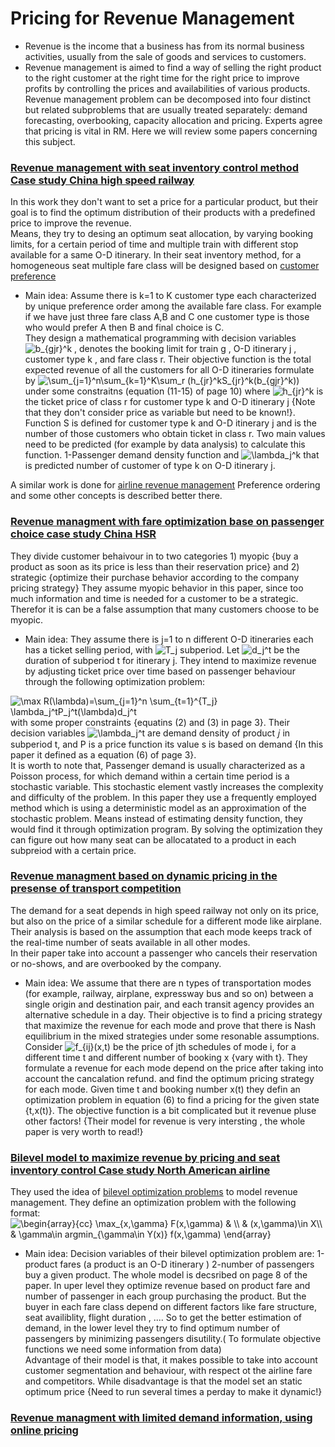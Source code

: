 # Pricing for Revenue Management
* Revenue is the income that a business has from its normal business activities, usually from the sale of goods and services to customers.
* Revenue management is aimed to find a way of selling the right product to the right customer at the right time for the right price 
to improve profits by controlling the prices and availabilities of various products. 
 Revenue management problem can be decomposed into four distinct but related subproblems that are usually treated separately: 
 demand forecasting, overbooking, capacity allocation and pricing. Experts agree that pricing is vital in RM.
Here we will review some papers concerning this subject. 

### [Revenue management with seat inventory control method Case study China high speed railway](https://github.com/hamidehhhs/Pricing-/blob/master/paper/seat%20assignment%20model%20.pdf)
In this work they don't want to set a price for a particular product, but their goal is to find the optimum distribution of their products
with a predefined price to improve the revenue. <br/>
Means, they try to desing an optimum seat allocation, by varying booking limits, for a certain period of time and multiple train with different 
stop available for a same O-D itinerary. 
In their seat inventory method, for a  homogeneous seat multiple fare class will be designed based on [customer preference](https://213.233.161.137:2443/hhsereshky/Pricing-/blob/master/Data%20Analysis/Customer%20preference.md) 


* Main idea: Assume there is k=1 to K customer type each characterized by unique preference order among the available fare class.
For example if we have just three fare class A,B and C one customer type is those who would prefer A then B and final choice is C. <br/>
They design a mathematical programming with decision variables <img src="https://latex.codecogs.com/svg.latex?\inline&space;b_{gjr}^k" title="b_{gjr}^k" /> , denotes the booking limit for train g , O-D itinerary j , customer type k , and  fare class r.  Their objective function 
is the total expected revenue of all the customers for all O-D itineraries formulate by 
<img src="https://latex.codecogs.com/svg.latex?\inline&space;\sum_{j=1}^n\sum_{k=1}^K\sum_r&space;(h_{jr}^kS_{jr}^k(b_{gjr}^k))" title="\sum_{j=1}^n\sum_{k=1}^K\sum_r (h_{jr}^kS_{jr}^k(b_{gjr}^k))" /> under  some constraitns (equation (11-15) of page 10)
where <img src="https://latex.codecogs.com/svg.latex?\inline&space;h_{jr}^k" title="h_{jr}^k" /> is the ticket price of class r for customer type k and O-D itinerary j {Note that they don't consider price as variable but need to be known!}. Function S is defined  for customer type k and O-D itinerary j and is the number of those customers who obtain ticket in class r. 
Two main values need to be predicted (for example by data analysis) to calculate this function.
1-Passenger demand density function and  <img src="https://latex.codecogs.com/svg.latex?\inline&space;\lambda_j^k" title="\lambda_j^k" /> that is predicted number of customer of type k on O-D itinerary j.  

A similar work is done for [airline revenue management](https://213.233.161.137:2443/hhsereshky/Pricing-/blob/master/paper/revenue%20management%20under%20customer%20choice.pdf)
Preference ordering and some other concepts is described better there. 
### [Revenue managment with fare optimization base on passenger choice case study China HSR](https://github.com/hamidehhhs/Pricing-/blob/master/paper/Fare%20Opt%20and%20passenger%20choice%20behavior.pdf)
They divide customer behaivour in to two categories 1) myopic {buy a product as soon as its price is less than their reservation price} 
and 2) strategic {optimize their purchase behavior according to the company pricing strategy}
They assume myopic behavior in this paper, since too much information and time is needed for a customer to be a strategic. 
 Therefor it is can be a false assumption that many customers choose to be myopic. 
* Main idea: 
They assume there is j=1 to n different O-D itineraries each has a ticket selling period, with
<img src="https://latex.codecogs.com/svg.latex?\inline&space;T_j" title="T_j" /> subperiod. 
Let <img src="https://latex.codecogs.com/svg.latex?\inline&space;d_j^t" title="d_j^t" /> be the duration of subperiod t
for itinerary j. They intend to maximize revenue by adjusting ticket price over time based on passenger behaviour through the following optimization problem:
<img src="https://latex.codecogs.com/svg.latex?\inline&space;\max&space;R(\lambda)=\sum_{j=1}^n&space;\sum_{t=1}^{T_j}&space;\lambda_j^tP_j^t(\lambda)d_j^t" title="\max R(\lambda)=\sum_{j=1}^n \sum_{t=1}^{T_j} \lambda_j^tP_j^t(\lambda)d_j^t" /> 
with some proper constraints {equatins (2) and (3) in page 3}. Their decision variables  <img src="https://latex.codecogs.com/svg.latex?\inline&space;\lambda_j^t" title="\lambda_j^t" /> 
 are demand density  of product 𝑗 in subperiod t, and P is a price function its value
s is based on demand {In this paper it defined as a equation (6) of page 3}.<br/>
It is worth to note that, Passenger demand is usually characterized as a Poisson process, for which demand within a certain time 
period is a stochastic variable. This stochastic element vastly increases the complexity and difficulty of the problem. 
In this paper they use a frequently employed method which is using  a deterministic model as an approximation of the 
stochastic problem. Means instead of estimating density function, they would find it through optimization program. 
By solving the optimization they can figure out how many seat can be allocatated to a product in each subpreiod with a certain price.  

### [Revenue managment based on dynamic pricing in the presense of transport competition](https://github.com/hamidehhhs/Pricing-/blob/master/paper/Dynamic%20pricing%20of%20HSR%20with%20compettition%20.pdf)

The demand for a seat depends in high speed railway not only on its price, but also on the price of a similar schedule 
for a different mode like airplane. Their analysis is based on the assumption that each mode keeps track of the real-time 
number of seats available in all other modes.<br/>
In their paper  take into account a passenger who cancels their reservation or no-shows, and are overbooked by the company.
* Main idea:  We assume that there are n types of transportation modes (for example, railway, airplane, expressway bus and so on) 
between a single origin and destination pair, and each transit agency provides an alternative schedule in a day.
Their objective is to find a pricing strategy that maximize the revenue for each mode and prove that there is Nash 
equilibrium in the mixed strategies under some resonable assumptions.
Consider <img src="https://latex.codecogs.com/svg.latex?\inline&space;f_{ij}(x,t)" title="f_{ij}(x,t)" /> be the price of jth schedules 
of mode i, for a different time t and different number of booking x {vary with t}. They formulate a revenue for each mode  depend on 
the price after taking into account the cancalation refund. and find the optimum pricing strategy for each mode.
Given time t and booking number x(t) they defin an optimization problem in equation (6) to find a pricing for the given state {t,x(t)}.
The objective function is a bit complicated but it revenue pluse other factors! 
{Their model for revenue is very intersting , the whole paper is very worth to read!}

### [Bilevel model to maximize revenue by pricing and seat inventory control Case study North American airline](https://github.com/hamidehhhs/Pricing-/blob/master/paper/bilevel%20model%20for%20fare%20price.pdf)
They used the idea of [bilevel optimization problems](https://arxiv.org/pdf/1705.06270.pdf) to model revenue management. 
They define an optimization problem with the following format: <br/>
<img src="https://latex.codecogs.com/svg.latex?\inline&space;\begin{array}{cc}&space;\max_{x,\gamma}&space;F(x,\gamma)&space;&&space;\\&space;&&space;(x,\gamma)\in&space;X\\&space;&&space;\gamma\in&space;argmin_{\gamma\in&space;Y(x)}&space;f(x,\gamma)&space;\end{array}" title="\begin{array}{cc} \max_{x,\gamma} F(x,\gamma) & \\ & (x,\gamma)\in X\\ & \gamma\in argmin_{\gamma\in Y(x)} f(x,\gamma) \end{array}" />
* Main idea: Decision variables of their bilevel optimization problem are: 1-product fares (a product is an O-D itinerary ) 
2-number of passengers buy a given product. The whole model is decsribed on page 8 of the paper. In uper level they optimize revenue 
based on product fare and number of passenger in each group purchasing the product. But the buyer in each fare class  depend on different
factors like fare structure, seat availiblity, flight duration , .... So to   get the better estimation of demand, in the lower 
level they try to find optimum number of passengers by minimizing passengers disutility.( To formulate objective functions we need some information from data) <br/>
Advantage of their model is that, it makes  possible to take into account customer segmentation and behaviour, with respect ot 
the airline fare and competitors. While 
disadvantage is that the model set an static optimum price {Need to run several times a perday to make it dynamic!}

### [Revenue managment with limited demand information, using online pricing](https://github.com/hamidehhhs/Pricing-/blob/master/paper/online%20pricing.pdf)


